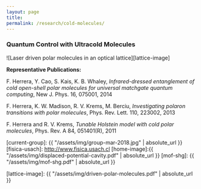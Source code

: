 ```yaml
---
layout: page
title:
permalink: /research/cold-molecules/
---
```


### Quantum Control with Ultracold Molecules

![Laser driven polar molecules in an optical lattice][lattice-image]


**Representative Publications:**

F. Herrera, Y. Cao, S. Kais, K. B. Whaley, *Infrared-dressed entanglement of cold open-shell polar molecules for universal matchgate quantum computing*, New J. Phys. 16, 075001, 2014

F. Herrera, K. W. Madison, R. V. Krems, M. Berciu, *Investigating polaron transitions with polar molecules*, Phys. Rev. Lett. 110, 223002, 2013 

F. Herrera and R. V. Krems, *Tunable Holstein model with cold polar molecules*, Phys. Rev. A 84, 051401(R), 2011


 
[current-group]: {{ "/assets/img/group-mar-2018.jpg" | absolute_url }}
[fisica-usach]: http://www.fisica.usach.cl
[home-image]:{{ "/assets/img/displaced-potential-cavity.pdf" | absolute_url }} 
[mof-shg]: {{ "/assets/img/mof-shg.pdf" | absolute_url }} 

[lattice-image]: {{ "/assets/img/driven-polar-molecules.pdf" | absolute_url }} 

